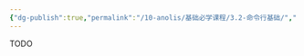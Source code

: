 ```yaml
---
{"dg-publish":true,"permalink":"/10-anolis/基础必学课程/3.2-命令行基础/","dgPassFrontmatter":true}
---
```


TODO